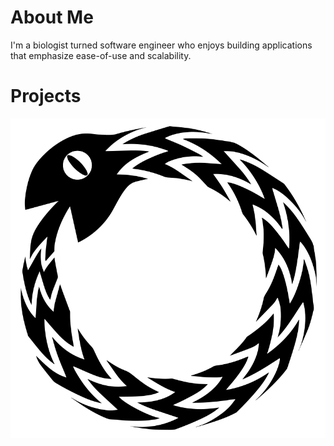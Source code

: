 # About Me
I'm a biologist turned software engineer who enjoys building applications that emphasize ease-of-use and scalability.   

# Projects
![ouroboros logo](assets/images/logo.svg)


